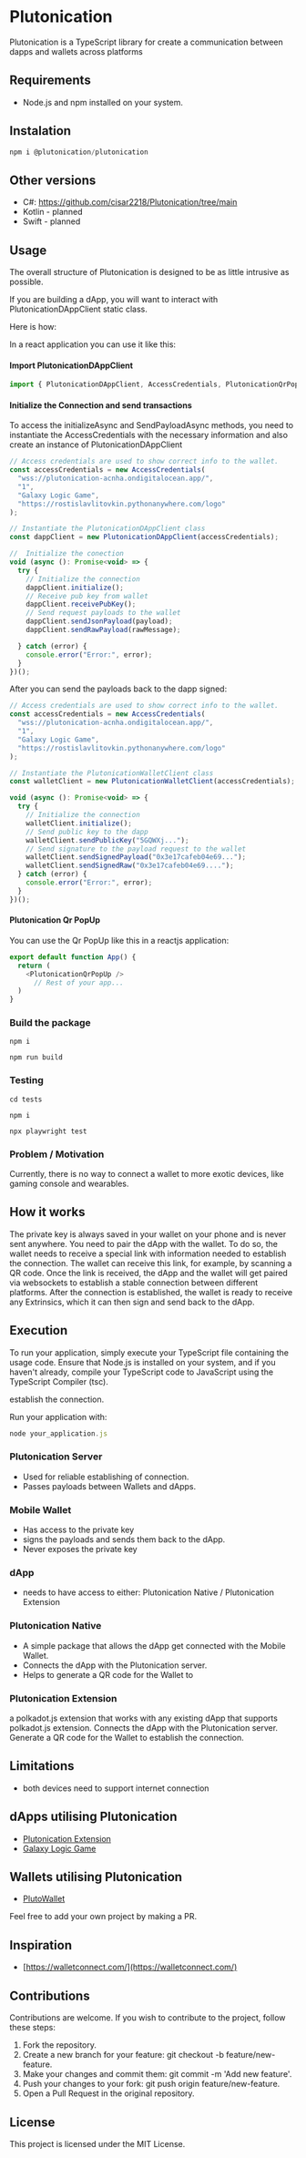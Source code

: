 # Plutonication

Plutonication is a TypeScript library for create a communication between dapps and wallets across platforms


## Requirements

- Node.js and npm installed on your system.

## Instalation

```javascript
npm i @plutonication/plutonication
```

## Other versions
- C#:  https://github.com/cisar2218/Plutonication/tree/main
- Kotlin - planned
- Swift - planned

## Usage
The overall structure of Plutonication is designed to be as little intrusive as possible.

If you are building a dApp, you will want to interact with PlutonicationDAppClient static class.

Here is how:

In a react application you can use it like this:

#### Import PlutonicationDAppClient
```javascript
import { PlutonicationDAppClient, AccessCredentials, PlutonicationQrPopUp } from '@plutonication/plutonication';
```

#### Initialize the Connection and send transactions
To access the initializeAsync and SendPayloadAsync methods, you need to instantiate the AccessCredentials with the necessary information and also create an instance of PlutonicationDAppClient
```javascript
// Access credentials are used to show correct info to the wallet.
const accessCredentials = new AccessCredentials(
  "wss://plutonication-acnha.ondigitalocean.app/",
  "1",
  "Galaxy Logic Game",
  "https://rostislavlitovkin.pythonanywhere.com/logo"
);

// Instantiate the PlutonicationDAppClient class
const dappClient = new PlutonicationDAppClient(accessCredentials);

//  Initialize the conection
void (async (): Promise<void> => {
  try {
    // Initialize the connection 
    dappClient.initialize();
    // Receive pub key from wallet
    dappClient.receivePubKey();
    // Send request payloads to the wallet
    dappClient.sendJsonPayload(payload);
    dappClient.sendRawPayload(rawMessage);

  } catch (error) {
    console.error("Error:", error);
  }
})();

```

After you can send the payloads back to the dapp signed:
```javascript
// Access credentials are used to show correct info to the wallet.
const accessCredentials = new AccessCredentials(
  "wss://plutonication-acnha.ondigitalocean.app/",
  "1",
  "Galaxy Logic Game",
  "https://rostislavlitovkin.pythonanywhere.com/logo"
);

// Instantiate the PlutonicationWalletClient class
const walletClient = new PlutonicationWalletClient(accessCredentials);

void (async (): Promise<void> => {
  try {
    // Initialize the connection
    walletClient.initialize();
    // Send public key to the dapp
    walletClient.sendPublicKey("5GQWXj...");
    // Send signature to the payload request to the wallet
    walletClient.sendSignedPayload("0x3e17cafeb04e69...");
    walletClient.sendSignedRaw("0x3e17cafeb04e69....");
  } catch (error) {
    console.error("Error:", error);
  }
})();

```

#### Plutonication Qr PopUp
You can use the Qr PopUp like this in a reactjs application:
```javascript
export default function App() {
  return (
    <PlutonicationQrPopUp />
      // Rest of your app...
  )
}
```

### Build the package

```
npm i

npm run build
```

### Testing

```
cd tests

npm i

npx playwright test
```

### Problem / Motivation
Currently, there is no way to connect a wallet to more exotic devices, like gaming console and wearables.

## How it works

The private key is always saved in your wallet on your phone and is never sent anywhere. You need to pair the dApp with the wallet. To do so, the wallet needs to receive a special link with information needed to establish the connection. The wallet can receive this link, for example, by scanning a QR code. Once the link is received, the dApp and the wallet will get paired via websockets to establish a stable connection between different platforms. After the connection is established, the wallet is ready to receive any Extrinsics, which it can then sign and send back to the dApp.

## Execution
To run your application, simply execute your TypeScript file containing the usage code. Ensure that Node.js is installed on your system, and if you haven't already, compile your TypeScript code to JavaScript using the TypeScript Compiler (tsc).

establish the connection.

Run your application with:
```javascript
node your_application.js
```

### Plutonication Server
- Used for reliable establishing of connection.
- Passes payloads between Wallets and dApps.

### Mobile Wallet
- Has access to the private key
- signs the payloads and sends them back to the dApp.
- Never exposes the private key

### dApp
- needs to have access to either: Plutonication Native / Plutonication Extension

### Plutonication Native
- A simple package that allows the dApp get connected with the Mobile Wallet.
- Connects the dApp with the Plutonication server.
- Helps to generate a QR code for the Wallet to 

### Plutonication Extension
a polkadot.js extension that works with any existing dApp that supports polkadot.js extension.
Connects the dApp with the Plutonication server.
Generate a QR code for the Wallet to establish the connection.

## Limitations
- both devices need to support internet connection

## dApps utilising Plutonication
- [Plutonication Extension](https://github.com/RostislavLitovkin/PlutonicationExtension)
- [Galaxy Logic Game](https://github.com/RostislavLitovkin/galaxylogicgamemaui)

## Wallets utilising Plutonication
- [PlutoWallet](https://github.com/RostislavLitovkin/PlutoWallet)

Feel free to add your own project by making a PR.

## Inspiration
- [https://walletconnect.com/](https://walletconnect.com/)

## Contributions
Contributions are welcome. If you wish to contribute to the project, follow these steps:

1. Fork the repository.
2. Create a new branch for your feature: git checkout -b feature/new-feature.
3. Make your changes and commit them: git commit -m 'Add new feature'.
4. Push your changes to your fork: git push origin feature/new-feature.
5. Open a Pull Request in the original repository.

## License
This project is licensed under the MIT License. 